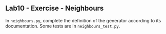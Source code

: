 ## Lab10 - Exercise - Neighbours

In `neighbours.py`, complete the definition of the generator according to its documentation. Some tests are in `neighbours_test.py`.
